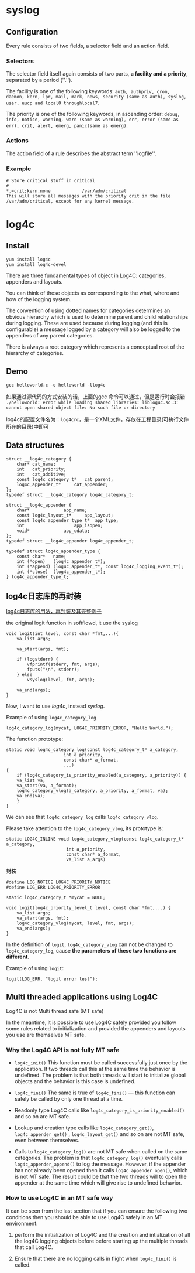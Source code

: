 # syslog
## Configuration
Every rule consists of two fields, a selector field and an action field.

### Selectors
The selector field itself again consists of two parts, **a facility and a priority**, separated by a period (''.''). 

The facility is one of the following keywords: `auth, authpriv, cron, daemon, kern, lpr, mail, mark, news, security (same as auth), syslog, user, uucp and local0 throughlocal7`.

The priority is one of the following keywords, in ascending order: `debug, info, notice, warning, warn (same as warning), err, error (same as err), crit, alert, emerg, panic(same as emerg)`.

### Actions
The action field of a rule describes the abstract term ''logfile''.

### Example
	# Store critical stuff in critical
	#
	*.=crit;kern.none            /var/adm/critical
	This will store all messages with the priority crit in the file /var/adm/critical, except for any kernel message.

# log4c
## Install
	yum install log4c
	yum install log4c-devel

There are three fundamental types of object in Log4C: categories, appenders and layouts.

You can think of these objects as corresponding to the what, where and how of the logging system.

The convention of using dotted names for categories determines an obvious hierarchy which is used to determine parent and child relationships during logging. These are used because during logging (and this is configurable) a message logged by a category will also be logged to the appenders of any parent categories. 

There is always a root category which represents a conceptual root of the hierarchy of categories.

## Demo

`gcc helloworld.c -o helloworld -llog4c`

如果通过源代码的方式安装的话，上面的gcc 命令可以通过，但是运行时会报错  
`./helloworld: error while loading shared libraries: liblog4c.so.3: cannot open shared object file: No such file or directory`

log4c的配置文件名为：`log4crc`，是一个XML文件，存放在工程目录(可执行文件所在的目录)中即可

## Data structures

	struct __log4c_category {
		char* cat_name;
		int   cat_priority;
		int   cat_additive;
		const log4c_category_t*   cat_parent;
		log4c_appender_t*     cat_appender;
	};
	typedef struct __log4c_category log4c_category_t;

	struct __log4c_appender	{
		char*             app_name;
		const log4c_layout_t*     app_layout;
		const log4c_appender_type_t*  app_type;
		int                   app_isopen;
		void*             app_udata;
	};
	typedef struct __log4c_appender log4c_appender_t;

	typedef struct log4c_appender_type {
	    const char*	  name;
	    int (*open)	  (log4c_appender_t*);
	    int (*append) (log4c_appender_t*, const log4c_logging_event_t*);
	    int (*close)  (log4c_appender_t*);
	} log4c_appender_type_t;

## log4c日志库的再封装
[log4c日志库的用法，再封装及其完整例子](http://blog.csdn.net/fdl19881/article/details/8192363)

the original logit function in softflowd, it use the syslog

    void logit(int level, const char *fmt,...){
        va_list args;
    
        va_start(args, fmt);
    
        if (logstderr) {
            vfprintf(stderr, fmt, args);
            fputs("\n", stderr);
        } else
            vsyslog(level, fmt, args);
    
        va_end(args);
    }

Now, I want to use *log4c*, instead *syslog*.

Example of using `log4c_category_log`

`log4c_category_log(mycat, LOG4C_PRIORITY_ERROR, "Hello World.");`

The function prototype:

    static void log4c_category_log(const log4c_category_t* a_category,
                          int a_priority,
                          const char* a_format,
                          ...)
    {
        if (log4c_category_is_priority_enabled(a_category, a_priority)) {
        va_list va; 
        va_start(va, a_format);
        log4c_category_vlog(a_category, a_priority, a_format, va);
        va_end(va);
        }   
    }

We can see that `log4c_category_log` calls `log4c_category_vlog`.

Please take attention to the `log4c_category_vlog`, its prototype is:

    static LOG4C_INLINE void log4c_category_vlog(const log4c_category_t* a_category, 
                           int a_priority,
                           const char* a_format, 
                           va_list a_args)

**封装**  

    #define LOG_NOTICE LOG4C_PRIORITY_NOTICE
    #define LOG_ERR LOG4C_PRIORITY_ERROR
    
    static log4c_category_t *mycat = NULL;
    
    void logit(log4c_priority_level_t level, const char *fmt,...) {    
        va_list args;
        va_start(args, fmt);
        log4c_category_vlog(mycat, level, fmt, args);
        va_end(args);
    }

In the definition of `logit`, `log4c_category_vlog` can not be changed to `log4c_category_log`, cause **the parameters of these two functions are different**.

Example of using `logit`:

`logit(LOG_ERR, "logit error test");`

## Multi threaded applications using Log4C
Log4C is not Multi thread safe (MT safe)

In the meantime, it is possible to use Log4C safely provided you follow some rules related to initialization and provided the appenders and layouts you use are themselves MT safe.

### Why the Log4C API is not fully MT safe

- `log4c_init()` This function must be called successfully just once by the application. If two threads call this at the same time the behavior is undefined. The problem is that both threads will start to initialize global objects and the behavior is this case is undefined.

- `log4c_fini()` The same is true of `log4c_fini()` — this function can safely be called by only one thread at a time. 

- Readonly type Log4C calls like `log4c_category_is_priority_enabled()` and so on are MT safe.

- Lookup and creation type calls like `log4c_category_get()`, `log4c_appender_get()` , `log4c_layout_get()` and so on are not MT safe, even between themselves.

- Calls to `log4c_category_log()` are not MT safe when called on the same categories. The problem is that `log4c_category_log()` eventually calls `log4c_appender_append()` to log the message. However, if the appender has not already been opened then it calls `log4c_appender_open()`, which is not MT safe. The result could be that the two threads will to open the appender at the same time which will give rise to undefined behavior.

### How to use Log4C in an MT safe way
It can be seen from the last section that if you can ensure the following two conditions then you should be able to use Log4C safely in an MT environment:

1. perform the initialization of Log4C and the creation and intialization of all the log4C logging objects before before starting up the multiple threads that call Log4C.

2. Ensure that there are no logging calls in flight when `log4c_fini()` is called.
